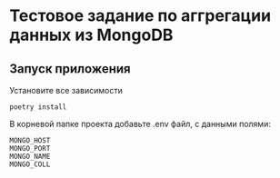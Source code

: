 # Тестовое задание по аггрегации данных из MongoDB
## Запуск приложения
Установите все зависимости
```
poetry install
```
В корневой папке проекта добавьте .env файл, с данными полями:
```
MONGO_HOST
MONGO_PORT
MONGO_NAME
MONGO_COLL
```


